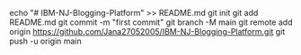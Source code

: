 echo "# IBM-NJ-Blogging-Platform" >> README.md
git init
git add README.md
git commit -m "first commit"
git branch -M main
git remote add origin https://github.com/Jana27052005/IBM-NJ-Blogging-Platform.git
git push -u origin main

